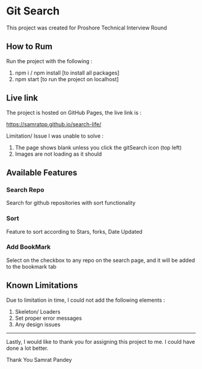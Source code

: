 # Git Search

This project was created for Proshore Technical Interview Round

## How to Rum

Run the project with the following :

1. npm i / npm install [to install all packages]
2. npm start [to run the project on localhost]

## Live link

The project is hosted on GitHub Pages, the live link is :

https://samratpp.github.io/search-life/

Limitation/ Issue I was unable to solve :

1. The page shows blank unless you click the gitSearch icon (top left)
2. Images are not loading as it should

## Available Features

### Search Repo

Search for github repositories with sort functionality

### Sort

Feature to sort according to Stars, forks, Date Updated

### Add BookMark

Select on the checkbox to any repo on the search page, and it will be added to the bookmark tab

## Known Limitations

Due to limitation in time, I could not add the following elements :

1. Skeleton/ Loaders
2. Set proper error messages
3. Any design issues

---

Lastly, I would like to thank you for assigning this project to me. I could have done a lot better.

Thank You
Samrat Pandey
